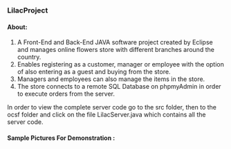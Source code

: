 ### LilacProject

#### About: 

1. A Front-End and Back-End JAVA software project created by Eclipse and manages online flowers store with different branches around the country.
2. Enables registering as a customer, manager or employee with the option of also entering as a guest and buying from the store.
3. Managers and employees can also manage the items in the  store.
4. The store connects to a remote SQL Database on phpmyAdmin in order to execute orders from the server.

In order to view the complete server code go to the src folder, then to the ocsf folder and click on the file LilacServer.java which contains all the server code.

#### Sample Pictures For Demonstration :
